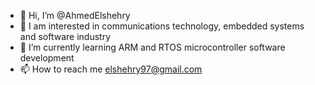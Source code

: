 - 👋 Hi, I’m @AhmedElshehry
- 👀 I am interested in communications technology, embedded systems and software industry
- 🌱 I’m currently learning ARM and RTOS microcontroller software development
- 📫 How to reach me elshehry97@gmail.com 

<!---
AhmedElshehry/AhmedElshehry is a ✨ special ✨ repository because its `README.md` (this file) appears on your GitHub profile.
You can click the Preview link to take a look at your changes.
--->
